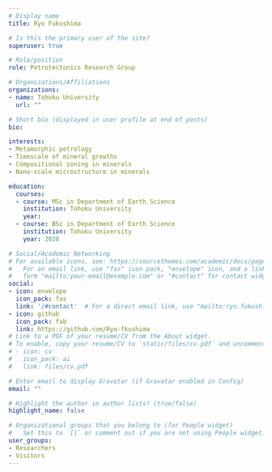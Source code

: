 ```yaml
---
# Display name
title: Ryo Fukushima

# Is this the primary user of the site?
superuser: true

# Role/position
role: Petrotectonics Research Group

# Organizations/Affiliations
organizations:
- name: Tohoku University
  url: ""

# Short bio (displayed in user profile at end of posts)
bio: 

interests:
- Metamorphic petrology
- Timescale of mineral growths
- Compositional zoning in minerals
- Nano-scale microstructure in minerals

education:
  courses:
  - course: MSc in Department of Earth Science
    institution: Tohoku University
    year:
  - course: BSc in Department of Earth Science
    institution: Tohoku University
    year: 2020

# Social/Academic Networking
# For available icons, see: https://sourcethemes.com/academic/docs/page-builder/#icons
#   For an email link, use "fas" icon pack, "envelope" icon, and a link in the
#   form "mailto:your-email@example.com" or "#contact" for contact widget.
social:
- icon: envelope
  icon_pack: fas
  link: '/#contact'  # For a direct email link, use "mailto:ryo.fukushima.p7@dc.tohoku.ac.jp".
- icon: github
  icon_pack: fab
  link: https://github.com/Ryo-fkushima
# Link to a PDF of your resume/CV from the About widget.
# To enable, copy your resume/CV to `static/files/cv.pdf` and uncomment the lines below.
# - icon: cv
#   icon_pack: ai
#   link: files/cv.pdf

# Enter email to display Gravatar (if Gravatar enabled in Config)
email: ""

# Highlight the author in author lists? (true/false)
highlight_name: false

# Organizational groups that you belong to (for People widget)
#   Set this to `[]` or comment out if you are not using People widget.
user_groups:
- Researchers
- Visitors
---
```



